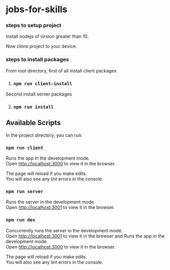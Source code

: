 # jobs-for-skills

### steps to setup project

Install nodejs of virsion greater than 10.

Now clone project to your device.

### steps to install packages

From root directory, first of all install client packages

1. ### `npm run client-install`

Second install server packages

2. ### `npm run install`

## Available Scripts

In the project directory, you can run:

### `npm run client`

Runs the app in the development mode.<br />
Open [http://localhost:3000](http://localhost:3000) to view it in the browser.

The page will reload if you make edits.<br />
You will also see any lint errors in the console.

### `npm run server`

Runs the server in the development mode.<br />
Open [http://localhost:3001](http://localhost:3001) to view it in the browser.

### `npm run dev`

Concurrently runs the server in the development mode.<br />
Open [http://localhost:3001](http://localhost:3001) to view it in the browser
and
Runs the app in the development mode.<br />
Open [http://localhost:3000](http://localhost:3000) to view it in the browser.

The page will reload if you make edits.<br />
You will also see any lint errors in the console.
